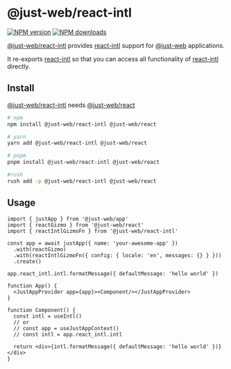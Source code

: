 # @just-web/react-intl

[![NPM version][npm-image]][npm-url]
[![NPM downloads][downloads-image]][downloads-url]

[@just-web/react-intl] provides [react-intl] support for [@just-web] applications.

It re-exports [react-intl] so that you can access all functionality of [react-intl] directly.

## Install

[@just-web/react-intl] needs [@just-web/react](../react/README.md)

```sh
# npm
npm install @just-web/react-intl @just-web/react

# yarn
yarn add @just-web/react-intl @just-web/react

# pnpm
pnpm install @just-web/react-intl @just-web/react

#rush
rush add -p @just-web/react-intl @just-web/react
```

## Usage

```tsx
import { justApp } from '@just-web/app'
import { reactGizmo } from '@just-web/react'
import { reactIntlGizmoFn } from '@just-web/react-intl'

const app = await justApp({ name: 'your-awesome-app' })
  .with(reactGizmo)
  .with(reactIntlGizmoFn({ config: { locale: 'en', messages: {} } }))
  .create()

app.react_intl.intl.formatMessage({ defaultMessage: 'hello world' })

function App() {
  <JustAppProvider app={app}><Component/></JustAppProvider>
}

function Component() {
  const intl = useIntl()
  // or
  // const app = useJustAppContext()
  // const intl = app.react_intl.intl

  return <div>{intl.formatMessage({ defaultMessage: 'hello world' })}</div>
}
```

[@just-web]: https://github.com/justland/just-web
[@just-web/react-intl]: https://github.com/justland/just-web/tree/main/plugins/react-intl
[downloads-image]: https://img.shields.io/npm/dm/@just-web/react-intl.svg?style=flat
[downloads-url]: https://npmjs.org/package/@just-web/react-intl
[npm-image]: https://img.shields.io/npm/v/@just-web/react-intl.svg?style=flat
[npm-url]: https://npmjs.org/package/@just-web/react-intl
[react-intl]: https://formatjs.io/
